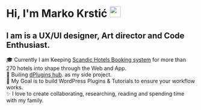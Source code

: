 # Hi, I'm Marko Krstić <img src="https://github.com/TheDudeThatCode/TheDudeThatCode/blob/master/Assets/Hi.gif" width="29px">
## I am is a UX/UI designer, Art director and Code Enthusiast.

🎓 Currently I am Keeping [Scandic Hotels Booking system](https://www.scandichotels.se/) for more than 270 hotels into shape through the Web and App.</br>
🌱 Builing [dPlugins hub](https://dplugins.com/). as my side project.</br>
🎯 My Goal is to build WordPress Plugins & Tutorials to ensure your workflow works.</br>
✨ I love to create collaborating, researching, reading and spending time with my family.</br>


<!--
**krstivoja/krstivoja** is a ✨ _special_ ✨ repository because its `README.md` (this file) appears on your GitHub profile.

Here are some ideas to get you started:

- 🔭 I’m currently working on ...
- 🌱 I’m currently learning ...
- 👯 I’m looking to collaborate on ...
- 🤔 I’m looking for help with ...
- 💬 Ask me about ...
- 📫 How to reach me: ...
- 😄 Pronouns: ...
- ⚡ Fun fact: ...
-->
